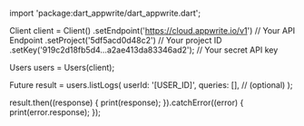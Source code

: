 import 'package:dart_appwrite/dart_appwrite.dart';

Client client = Client()
  .setEndpoint('https://cloud.appwrite.io/v1') // Your API Endpoint
  .setProject('5df5acd0d48c2') // Your project ID
  .setKey('919c2d18fb5d4...a2ae413da83346ad2'); // Your secret API key

Users users = Users(client);

Future result = users.listLogs(
  userId: '[USER_ID]',
  queries: [], // (optional)
);

result.then((response) {
  print(response);
}).catchError((error) {
  print(error.response);
});
